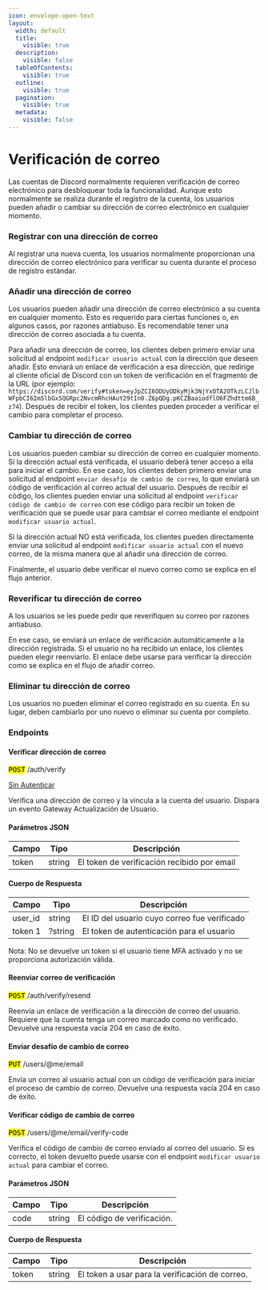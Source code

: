 ```yaml
---
icon: envelope-open-text
layout:
  width: default
  title:
    visible: true
  description:
    visible: false
  tableOfContents:
    visible: true
  outline:
    visible: true
  pagination:
    visible: true
  metadata:
    visible: false
---
```


# Verificación de correo

Las cuentas de Discord normalmente requieren verificación de correo electrónico para desbloquear toda la funcionalidad. Aunque esto normalmente se realiza durante el registro de la cuenta, los usuarios pueden añadir o cambiar su dirección de correo electrónico en cualquier momento.

### Registrar con una dirección de correo <a href="#undefined" id="undefined"></a>

Al registrar una nueva cuenta, los usuarios normalmente proporcionan una dirección de correo electrónico para verificar su cuenta durante el proceso de registro estándar.

### Añadir una dirección de correo <a href="#undefined" id="undefined"></a>

Los usuarios pueden añadir una dirección de correo electrónico a su cuenta en cualquier momento. Esto es requerido para ciertas funciones o, en algunos casos, por razones antiabuso. Es recomendable tener una dirección de correo asociada a tu cuenta.

Para añadir una dirección de correo, los clientes deben primero enviar una solicitud al endpoint `modificar usuario actual` con la dirección que deseen añadir. Esto enviará un enlace de verificación a esa dirección, que redirige al cliente oficial de Discord con un token de verificación en el fragmento de la URL (por ejemplo: `https://discord.com/verify#token=eyJpZCI6ODUyODkyMjk3NjYxOTA2OTkzLCJlbWFpbCI6Im5lbGx5QGRpc2NvcmRhcHAuY29tIn0.Z6pQDg.pKCZBaaiodflO6FZhdttm6B_z74`). Después de recibir el token, los clientes pueden proceder a verificar el cambio para completar el proceso.

### Cambiar tu dirección de correo <a href="#undefined" id="undefined"></a>

Los usuarios pueden cambiar su dirección de correo en cualquier momento. Si la dirección actual está verificada, el usuario deberá tener acceso a ella para iniciar el cambio. En ese caso, los clientes deben primero enviar una solicitud al endpoint `enviar desafío de cambio de correo`, lo que enviará un código de verificación al correo actual del usuario. Después de recibir el código, los clientes pueden enviar una solicitud al endpoint `verificar código de cambio de correo` con ese código para recibir un token de verificación que se puede usar para cambiar el correo mediante el endpoint `modificar usuario actual`.

Si la dirección actual NO está verificada, los clientes pueden directamente enviar una solicitud al endpoint `modificar usuario actual` con el nuevo correo, de la misma manera que al añadir una dirección de correo.

Finalmente, el usuario debe verificar el nuevo correo como se explica en el flujo anterior.

### Reverificar tu dirección de correo <a href="#undefined" id="undefined"></a>

A los usuarios se les puede pedir que reverifiquen su correo por razones antiabuso.

En ese caso, se enviará un enlace de verificación automáticamente a la dirección registrada. Si el usuario no ha recibido un enlace, los clientes pueden elegir reenviarlo. El enlace debe usarse para verificar la dirección como se explica en el flujo de añadir correo.

### Eliminar tu dirección de correo <a href="#undefined" id="undefined"></a>

Los usuarios no pueden eliminar el correo registrado en su cuenta. En su lugar, deben cambiarlo por uno nuevo o eliminar su cuenta por completo.

### Endpoints <a href="#undefined" id="undefined"></a>

#### Verificar dirección de correo

<kbd><mark style="color:$success;background-color:$success;">POST<mark style="color:$success;background-color:$success;"></kbd> /auth/verify

[Sin Autenticar](../discord-api.md#solicitud-no-autenticada)

Verifica una dirección de correo y la vincula a la cuenta del usuario. Dispara un evento Gateway Actualización de Usuario.

#### Parámetros JSON

| Campo | Tipo   | Descripción                                 |
| ----- | ------ | ------------------------------------------- |
| token | string | El token de verificación recibido por email |

#### Cuerpo de Respuesta

| Campo    | Tipo    | Descripción                                  |
| -------- | ------- | -------------------------------------------- |
| user\_id | string  | El ID del usuario cuyo correo fue verificado |
| token 1  | ?string | El token de autenticación para el usuario    |

Nota: No se devuelve un token si el usuario tiene MFA activado y no se proporciona autorización válida.

#### Reenviar correo de verificación

<kbd><mark style="color:$success;background-color:$success;">POST<mark style="color:$success;background-color:$success;"></kbd> /auth/verify/resend

Reenvía un enlace de verificación a la dirección de correo del usuario. Requiere que la cuenta tenga un correo marcado como no verificado. Devuelve una respuesta vacía 204 en caso de éxito.

#### Enviar desafío de cambio de correo

<kbd><mark style="color:$warning;background-color:$warning;">PUT<mark style="color:$warning;background-color:$warning;"></kbd> /users/@me/email

Envía un correo al usuario actual con un código de verificación para iniciar el proceso de cambio de correo. Devuelve una respuesta vacía 204 en caso de éxito.

#### Verificar código de cambio de correo

<kbd><mark style="color:$success;background-color:$success;">POST<mark style="color:$success;background-color:$success;"></kbd> /users/@me/email/verify-code

Verifica el código de cambio de correo enviado al correo del usuario. Si es correcto, el token devuelto puede usarse con el endpoint `modificar usuario actual` para cambiar el correo.

#### Parámetros JSON

| Campo | Tipo   | Descripción                |
| ----- | ------ | -------------------------- |
| code  | string | El código de verificación. |

#### Cuerpo de Respuesta

| Campo | Tipo   | Descripción                                     |
| ----- | ------ | ----------------------------------------------- |
| token | string | El token a usar para la verificación de correo. |
